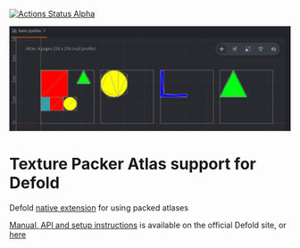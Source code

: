 [![Actions Status Alpha](https://github.com/defold/extension-texturepacker/actions/workflows/bob.yml/badge.svg)](https://github.com/defold/extension-texturepacker/actions)

![Texture Packer Export Folder](./docs/example1.png)

# Texture Packer Atlas support for Defold

Defold [native extension](https://www.defold.com/manuals/extensions/) for using packed atlases

[Manual, API and setup instructions](https://www.defold.com/extension-texturepacker/) is available on the official Defold site, or [here](./docs/index.md)

